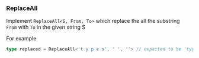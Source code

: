 ### ReplaceAll

Implement `ReplaceAll<S, From, To>` which replace the all the substring` From` with `To` in the given string S

For example
```typescript
type replaced = ReplaceAll<'t y p e s', ' ', ''> // expected to be 'types'
```
